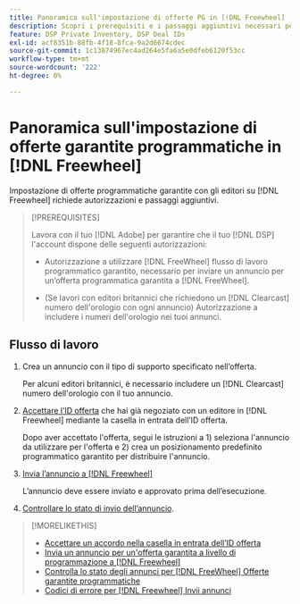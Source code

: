 ```yaml
---
title: Panoramica sull'impostazione di offerte PG in [!DNL Freewheel]
description: Scopri i prerequisiti e i passaggi aggiuntivi necessari per eseguire annunci per offerte programmatiche garantite con gli editori su [!DNL Freewheel].
feature: DSP Private Inventory, DSP Deal IDs
exl-id: acf8351b-88fb-4f18-8fca-9a2d6674cdec
source-git-commit: 1c13874967ec4ad264e5fa6a5e0dfeb6120f53cc
workflow-type: tm+mt
source-wordcount: '222'
ht-degree: 0%

---
```


# Panoramica sull&#39;impostazione di offerte garantite programmatiche in [!DNL Freewheel]

Impostazione di offerte programmatiche garantite con gli editori su [!DNL Freewheel] richiede autorizzazioni e passaggi aggiuntivi.

>[!PREREQUISITES]
>
>Lavora con il tuo [!DNL Adobe] per garantire che il tuo [!DNL DSP] l&#39;account dispone delle seguenti autorizzazioni:
>
>* Autorizzazione a utilizzare [!DNL FreeWheel] flusso di lavoro programmatico garantito, necessario per inviare un annuncio per un’offerta programmatica garantita a [!DNL FreeWheel].
>
>* (Se lavori con editori britannici che richiedono un [!DNL Clearcast] numero dell&#39;orologio con ogni annuncio) Autorizzazione a includere i numeri dell&#39;orologio nei tuoi annunci.


## Flusso di lavoro

1. Crea un annuncio con il tipo di supporto specificato nell’offerta.

   Per alcuni editori britannici, è necessario includere un [!DNL Clearcast] numero dell&#39;orologio con il tuo annuncio.

1. [Accettare l’ID offerta](#programmatic-guaranteed-set-up.md#pg-setup-deal-id-inbox) che hai già negoziato con un editore in [!DNL Freewheel] mediante la casella in entrata dell’ID offerta.

   Dopo aver accettato l&#39;offerta, segui le istruzioni a 1) seleziona l&#39;annuncio da utilizzare per l&#39;offerta e 2) crea un posizionamento predefinito programmatico garantito per distribuire l&#39;annuncio.

1. [Invia l’annuncio a [!DNL Freewheel]](freewheel-submit.md)

   L’annuncio deve essere inviato e approvato prima dell’esecuzione.

1. [Controllare lo stato di invio dell’annuncio](freewheel-check-status.md).

>[!MORELIKETHIS]
>
>* [Accettare un accordo nella casella in entrata dell’ID offerta](deal-id-inbox-accept.md)
>* [Invia un annuncio per un&#39;offerta garantita a livello di programmazione a [!DNL Freewheel]](freewheel-submit.md)
>* [Controlla lo stato degli annunci per [!DNL FreeWheel] Offerte garantite programmatiche](freewheel-check-status.md)
>* [Codici di errore per [!DNL Freewheel] Invii annunci](freewheel-error-codes.md)

